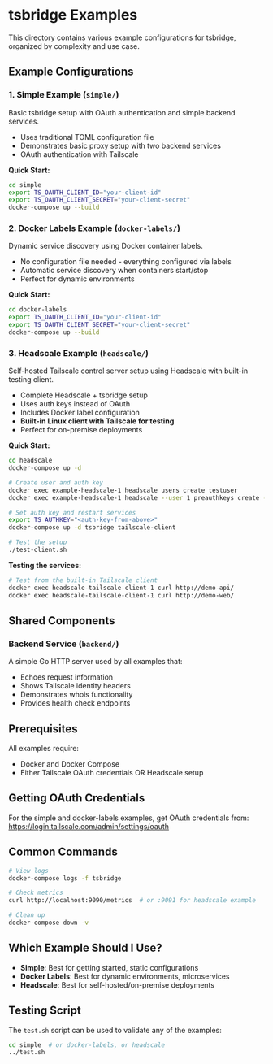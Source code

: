 # tsbridge Examples

This directory contains various example configurations for tsbridge, organized by complexity and use case.

## Example Configurations

### 1. Simple Example (`simple/`)
Basic tsbridge setup with OAuth authentication and simple backend services.

- Uses traditional TOML configuration file
- Demonstrates basic proxy setup with two backend services
- OAuth authentication with Tailscale

**Quick Start:**
```bash
cd simple
export TS_OAUTH_CLIENT_ID="your-client-id"
export TS_OAUTH_CLIENT_SECRET="your-client-secret"
docker-compose up --build
```

### 2. Docker Labels Example (`docker-labels/`)
Dynamic service discovery using Docker container labels.

- No configuration file needed - everything configured via labels
- Automatic service discovery when containers start/stop
- Perfect for dynamic environments

**Quick Start:**
```bash
cd docker-labels
export TS_OAUTH_CLIENT_ID="your-client-id"
export TS_OAUTH_CLIENT_SECRET="your-client-secret"
docker-compose up --build
```

### 3. Headscale Example (`headscale/`)
Self-hosted Tailscale control server setup using Headscale with built-in testing client.

- Complete Headscale + tsbridge setup
- Uses auth keys instead of OAuth  
- Includes Docker label configuration
- **Built-in Linux client with Tailscale for testing**
- Perfect for on-premise deployments

**Quick Start:**
```bash
cd headscale
docker-compose up -d

# Create user and auth key
docker exec example-headscale-1 headscale users create testuser
docker exec example-headscale-1 headscale --user 1 preauthkeys create --reusable --expiration 90d

# Set auth key and restart services
export TS_AUTHKEY="<auth-key-from-above>"
docker-compose up -d tsbridge tailscale-client

# Test the setup
./test-client.sh
```

**Testing the services:**
```bash
# Test from the built-in Tailscale client
docker exec headscale-tailscale-client-1 curl http://demo-api/
docker exec headscale-tailscale-client-1 curl http://demo-web/
```

## Shared Components

### Backend Service (`backend/`)
A simple Go HTTP server used by all examples that:
- Echoes request information
- Shows Tailscale identity headers
- Demonstrates whois functionality
- Provides health check endpoints

## Prerequisites

All examples require:
- Docker and Docker Compose
- Either Tailscale OAuth credentials OR Headscale setup

## Getting OAuth Credentials

For the simple and docker-labels examples, get OAuth credentials from:
https://login.tailscale.com/admin/settings/oauth

## Common Commands

```bash
# View logs
docker-compose logs -f tsbridge

# Check metrics
curl http://localhost:9090/metrics  # or :9091 for headscale example

# Clean up
docker-compose down -v
```

## Which Example Should I Use?

- **Simple**: Best for getting started, static configurations
- **Docker Labels**: Best for dynamic environments, microservices
- **Headscale**: Best for self-hosted/on-premise deployments

## Testing Script

The `test.sh` script can be used to validate any of the examples:

```bash
cd simple  # or docker-labels, or headscale
../test.sh
```